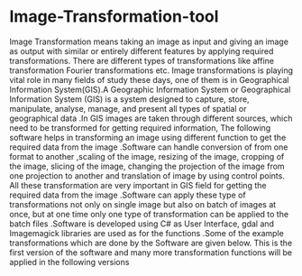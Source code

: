 # Image-Transformation-tool
Image Transformation means taking an image as input and giving an image as output with similar or entirely different features by applying required transformations. There are different types of transformations like affine transformation Fourier transformations etc. Image transformations is playing vital role in many fields of study these days, one of them is in Geographical Information System(GIS).A Geographic Information System or Geographical Information System (GIS) is a system designed to capture, store, manipulate, analyse, manage, and present all types of spatial or geographical data .In GIS images are taken through different sources, which need to be transformed for getting required information, The following software helps in transforming an image using different function to get the required data from the image .Software can handle conversion of from one format to another ,scaling of the image, resizing of the image, cropping of the image, slicing of the image, changing the projection of the image from one projection to another and translation of image by using control points. All these transformation are very important in GIS field for getting the required data from the image .Software can apply these type of transformations not only on single image but also on batch of images at once, but at one time only one type of transformation can be applied to the batch files .Software is developed using C# as User Interface, gdal and Imagemagick libraries are used as for the functions .Some of the example transformations which are done by the Software are given below. This is the first version of the software and many more transformation functions will be applied in the following versions                                                 
